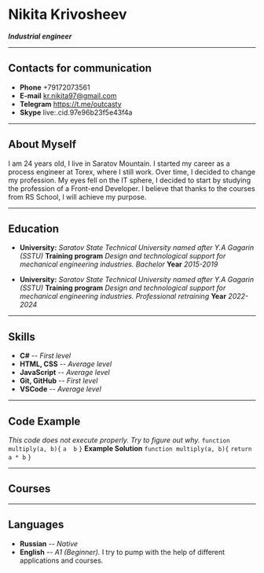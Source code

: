 # **Nikita Krivosheev**
***Industrial engineer***

---

## **Contacts for communication**
* **Phone**  +79172073561
* **E-mail**  kr.nikita97@gmail.com
* **Telegram**  https://t.me/outcasty
* **Skype**  live:.cid.97e96b23f5e43f4a

---

## **About Myself**
 I am 24 years old, I live in Saratov Mountain. I started my career as a process engineer at Torex, where I still work.
    Over time, I decided to change my profession. My eyes fell on the IT sphere, I decided to start by studying the profession of a Front-end Developer.
       I believe that thanks to the courses from RS School, I will achieve my purpose. 

---

## **Education**
  * **University:** *Saratov State Technical University named after Y.A Gagarin (SSTU)*
  **Training program** *Design and technological support for mechanical engineering industries. Bachelor* 
  **Year** *2015-2019*

  * **University:** *Saratov State Technical University named after Y.A Gagarin (SSTU)*
  **Training program** *Design and technological support for mechanical engineering industries. Professional retraining*
  **Year** *2022-2024*


---

## **Skills**
 * **C#**  -- *First level*
 * **HTML, CSS** -- *Average level*
 * **JavaScript** -- *Average level*
 * **Git, GitHub** -- *First level*
 * **VSCode** -- *Average level*

---

## **Code Example**
*This code does not execute properly. Try to figure out why.*
``function multiply(a, b){``
  ``a  b``
``}``
**Example Solution**
``function multiply(a, b){``
  ``return a * b``
``}``

---
 
## **Courses**


---
 
## **Languages**
* **Russian** -- *Native*
* **English** -- *A1 (Beginner).*  I try to pump with the help of different applications and courses.